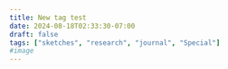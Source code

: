 ```yaml
---
title: New tag test
date: 2024-08-18T02:33:30-07:00
draft: false
tags: ["sketches", "research", "journal", "Special"]
#image
---
```



